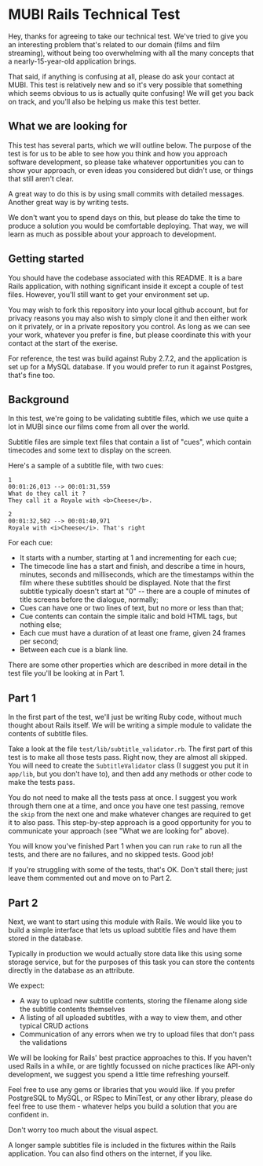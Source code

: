# MUBI Rails Technical Test

Hey, thanks for agreeing to take our technical test. We've tried to give you an
interesting problem that's related to our domain (films and film streaming),
without being too overwhelming with all the many concepts that a
nearly-15-year-old application brings.

That said, if anything is confusing at all, please do ask your contact at MUBI.
This test is relatively new and so it's very possible that something which seems
obvious to us is actually quite confusing! We will get you back on track, and
you'll also be helping us make this test better.

## What we are looking for

This test has several parts, which we will outline below. The purpose of the
test is for us to be able to see how you think and how you approach software
development, so please take whatever opportunities you can to show your
approach, or even ideas you considered but didn't use, or things that still
aren't clear. 

A great way to do this is by using small commits with detailed messages. Another
great way is by writing tests.

We don't want you to spend days on this, but please do take the time to produce
a solution you would be comfortable deploying. That way, we will learn as much
as possible about your approach to development.

## Getting started

You should have the codebase associated with this README. It is a bare Rails
application, with nothing significant inside it except a couple of test files.
However, you'll still want to get your environment set up.

You may wish to fork this repository into your local github account, but for
privacy reasons you may also wish to simply clone it and then either work on it
privately, or in a private repository you control. As long as we can see your
work, whatever you prefer is fine, but please coordinate this with your contact
at the start of the exerise.

For reference, the test was build against Ruby 2.7.2, and the application is set
up for a MySQL database. If you would prefer to run it against Postgres, that's
fine too.

## Background

In this test, we're going to be validating subtitle files, which we use quite a
lot in MUBI since our films come from all over the world.

Subtitle files are simple text files that contain a list of "cues", which
contain timecodes and some text to display on the screen.

Here's a sample of a subtitle file, with two cues:

    1
    00:01:26,013 --> 00:01:31,559
    What do they call it ?
    They call it a Royale with <b>Cheese</b>.

    2
    00:01:32,502 --> 00:01:40,971
    Royale with <i>Cheese</i>. That's right

For each cue:

* It starts with a number, starting at 1 and incrementing for each cue;
* The timecode line has a start and finish, and describe a time in hours,
  minutes, seconds and milliseconds, which are the timestamps within the film
  where these subtitles should be displayed. Note that the first subtitle
  typically doesn't start at "0" -- there are a couple of minutes of title
  screens before the dialogue, normally;
* Cues can have one or two lines of text, but no more or less than that;
* Cue contents can contain the simple italic and bold HTML tags, but nothing
  else;
* Each cue must have a duration of at least one frame, given 24 frames per
  second;
* Between each cue is a blank line.

There are some other properties which are described in more detail in the test
file you'll be looking at in Part 1.

## Part 1

In the first part of the test, we'll just be writing Ruby code, without much
thought about Rails itself. We will be writing a simple module to validate the
contents of subtitle files.

Take a look at the file `test/lib/subtitle_validator.rb`. The first part of
this test is to make all those tests pass. Right now, they are almost all
skipped. You will need to create the `SubtitleValidator` class (I suggest you
put it in `app/lib`, but you don't have to), and then add any methods or other
code to make the tests pass.

You do not need to make all the tests pass at once. I suggest you work through
them one at a time, and once you have one test passing, remove the `skip` from
the next one and make whatever changes are required to get it to also pass. This
step-by-step approach is a good opportunity for you to communicate your approach
(see "What we are looking for" above).

You will know you've finished Part 1 when you can run `rake` to run all the
tests, and there are no failures, and no skipped tests. Good job!

If you're struggling with some of the tests, that's OK. Don't stall there; just
leave them commented out and move on to Part 2.

## Part 2

Next, we want to start using this module with Rails. We would like you to build
a simple interface that lets us upload subtitle files and have them stored in
the database.

Typically in production we would actually store data like this using some
storage service, but for the purposes of this task you can store the contents
directly in the database as an attribute.

We expect:

* A way to upload new subtitle contents, storing the filename along side the
  subtitle contents themselves
* A listing of all uploaded subtitles, with a way to view them, and other
  typical CRUD actions
* Communication of any errors when we try to upload files that don't pass the
  validations

We will be looking for Rails' best practice approaches to this. If you haven't
used Rails in a while, or are tightly focussed on niche practices like API-only
development, we suggest you spend a little time refreshing yourself.

Feel free to use any gems or libraries that you would like. If you prefer
PostgreSQL to MySQL, or RSpec to MiniTest, or any other library, please do feel
free to use them - whatever helps you build a solution that you are confident
in.

Don't worry too much about the visual aspect.

A longer sample subtitles file is included in the fixtures within the Rails
application. You can also find others on the internet, if you like.
